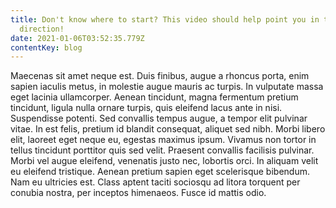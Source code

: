 ```yaml
---
title: Don't know where to start? This video should help point you in the right
  direction!
date: 2021-01-06T03:52:35.779Z
contentKey: blog
---
```

<!--StartFragment-->

Maecenas sit amet neque est. Duis finibus, augue a rhoncus porta, enim sapien iaculis metus, in molestie augue mauris ac turpis. In vulputate massa eget lacinia ullamcorper. Aenean tincidunt, magna fermentum pretium tincidunt, ligula nulla ornare turpis, quis eleifend lacus ante in nisi. Suspendisse potenti. Sed convallis tempus augue, a tempor elit pulvinar vitae. In est felis, pretium id blandit consequat, aliquet sed nibh. Morbi libero elit, laoreet eget neque eu, egestas maximus ipsum. Vivamus non tortor in tellus tincidunt porttitor quis sed velit. Praesent convallis facilisis pulvinar. Morbi vel augue eleifend, venenatis justo nec, lobortis orci. In aliquam velit eu eleifend tristique. Aenean pretium sapien eget scelerisque bibendum. Nam eu ultricies est. Class aptent taciti sociosqu ad litora torquent per conubia nostra, per inceptos himenaeos. Fusce id mattis odio.

<!--EndFragment-->